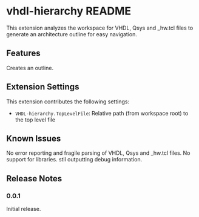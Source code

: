 # vhdl-hierarchy README

This extension analyzes the workspace for VHDL, Qsys and _hw.tcl files to generate an architecture outline for easy navigation.

## Features

Creates an outline.

## Extension Settings

This extension contributes the following settings:

* `VHDL-hierarchy.TopLevelFile`: Relative path (from workspace root) to the top level file

## Known Issues

No error reporting and fragile parsing of VHDL, Qsys and _hw.tcl files. No support for libraries. stil outputting debug information.

## Release Notes


### 0.0.1

Initial release.